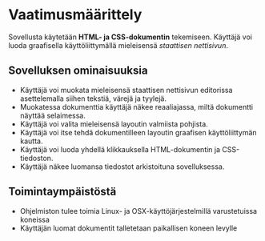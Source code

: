 # Vaatimusmäärittely

Sovellusta käytetään **HTML- ja CSS-dokumentin** tekemiseen. Käyttäjä voi luoda graafisella käyttöliittymällä mieleisensä _staattisen nettisivun_.

## Sovelluksen ominaisuuksia

- Käyttäjä voi muokata mieleisensä staattisen nettisivun editorissa asettelemalla siihen tekstiä, värejä ja tyylejä.
- Muokatessa dokumenttia käyttäjä näkee reaaliajassa, miltä dokumentti näyttää selaimessa.
- Käyttäjä voi valita mieleisensä layoutin valmiista pohjista.
- Käyttäjä voi itse tehdä dokumentilleen layoutin graafisen käyttöliittymän kautta.
- Käyttäjä voi luoda yhdellä klikkauksella HTML-dokumentin ja CSS-tiedoston. 
- Käyttäjä näkee luomansa tiedostot arkistoituna sovelluksessa.

## Toimintaympäistöstä

- Ohjelmiston tulee toimia Linux- ja OSX-käyttöjärjestelmillä varustetuissa koneissa
- Käyttäjän luomat dokumentit talletetaan paikallisen koneen levylle
